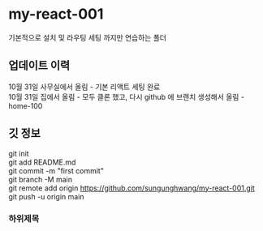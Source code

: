# my-react-001

기본적으로 설치 및 라우팅 세팅 까지만 연습하는 폴더

## 업데이트 이력

10월 31일 사무실에서 올림 - 기본 리액트 세팅 완료  
10월 31일 집에서 올림 - 모두 클론 했고, 다시 github 에 브랜치 생성해서 올림 - home-100

## 깃 정보

git init  
git add README.md  
git commit -m "first commit"  
git branch -M main  
git remote add origin https://github.com/sungunghwang/my-react-001.git  
git push -u origin main

### 하위제목
